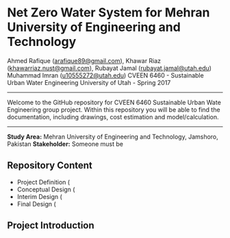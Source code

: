 # Net Zero Water System for Mehran University of Engineering and Technology

Ahmed Rafique (arafique89@gmail.com), Khawar Riaz (khawarriaz.nust@gmail.com), Rubayat Jamal (rubayat.jamal@utah.edu) Muhammad Imran (u10555272@utah.edu)
CVEEN 6460 - Sustainable Urban Water Engineering 
University of Utah - Spring 2017

---------------------
Welcome to the GitHub repository for CVEEN 6460 Sustainable Urban Wate Engineering group project. Within this repository you will be able to find the documentation, including drawings, cost estimation and model/calculation. 

---------------------

**Study Area:** Mehran University of Engineering and Technology, Jamshoro, Pakistan
**Stakeholder:** Someone must be

## Repository Content
* Project Definition (
* Conceptual Design (
* Interim Design (
* Final Design (

## Project Introduction

